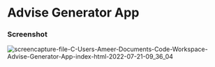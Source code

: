 # Advise Generator App
 
 
 ### Screenshot
 
 
![screencapture-file-C-Users-Ameer-Documents-Code-Workspace-Advise-Generator-App-index-html-2022-07-21-09_36_04](https://user-images.githubusercontent.com/76779409/180169605-f48fd271-1bfe-4c89-a2fd-7419ffd59bb9.png)
